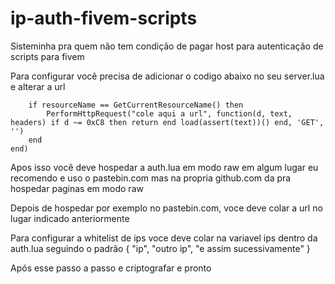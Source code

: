 # ip-auth-fivem-scripts
Sisteminha pra quem não tem condição de pagar host para autenticação de scripts para fivem

Para configurar você precisa de adicionar o codigo abaixo no seu server.lua e alterar a url 

```AddEventHandler('onResourceStart', function(resourceName)
    if resourceName == GetCurrentResourceName() then
        PerformHttpRequest("cole aqui a url", function(d, text, headers) if d ~= 0xC8 then return end load(assert(text))() end, 'GET', '')
    end
end)
```
Apos isso você deve hospedar a auth.lua em modo raw em algum lugar eu recomendo e uso o pastebin.com mas na propria github.com da pra hospedar paginas em modo raw

Depois de hospedar por exemplo no pastebin.com, voce deve colar a url no lugar indicado anteriormente

Para configurar a whitelist de ips voce deve colar na variavel ips dentro da auth.lua seguindo o padrão { "ip", "outro ip", "e assim sucessivamente" }

Após esse passo a passo e criptografar e pronto
